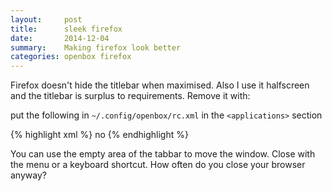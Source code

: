 ```yaml
---
layout:     post
title:      sleek firefox
date:       2014-12-04
summary:    Making firefox look better
categories: openbox firefox
---
```


Firefox doesn't hide the titlebar when maximised.  Also I use it 
halfscreen and the titlebar is surplus to requirements.  Remove it 
with:

put the following in `~/.config/openbox/rc.xml` in the `<applications>` section

{% highlight xml %}
<application name="Navigator">
    <decor>no</decor>
</application>
{% endhighlight %}    

You can use the empty area of the tabbar to move the window.  Close 
with the menu or a keyboard shortcut.  How often do you close your 
browser anyway?
